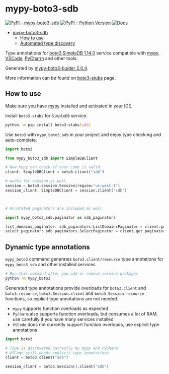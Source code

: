 # mypy-boto3-sdb

[![PyPI - mypy-boto3-sdb](https://img.shields.io/pypi/v/mypy-boto3-sdb.svg?color=blue)](https://pypi.org/project/mypy-boto3-sdb)
[![PyPI - Python Version](https://img.shields.io/pypi/pyversions/mypy-boto3-sdb.svg?color=blue)](https://pypi.org/project/mypy-boto3-sdb)
[![Docs](https://img.shields.io/readthedocs/mypy-boto3-builder.svg?color=blue)](https://mypy-boto3-builder.readthedocs.io/)

- [mypy-boto3-sdb](#mypy-boto3-sdb)
  - [How to use](#how-to-use)
  - [Automated type discovery](#automated-type-discovery)

Type annotations for
[boto3.SimpleDB 1.14.0](https://boto3.amazonaws.com/v1/documentation/api/1.14.0/reference/services/sdb.html#SimpleDB) service
compatible with [mypy](https://github.com/python/mypy), [VSCode](https://code.visualstudio.com/),
[PyCharm](https://www.jetbrains.com/pycharm/) and other tools.

Generated by [mypy-boto3-buider 2.0.4](https://github.com/vemel/mypy_boto3_builder).

More information can be found on [boto3-stubs](https://pypi.org/project/boto3-stubs/) page.

## How to use

Make sure you have [mypy](https://github.com/python/mypy) installed and activated in your IDE.

Install `boto3-stubs` for `SimpleDB` service.

```bash
python -m pip install boto3-stubs[sdb]
```

Use `boto3` with `mypy_boto3_sdb` in your project and enjoy type checking and auto-complete.

```python
import boto3

from mypy_boto3_sdb import SimpleDBClient

# Now mypy can check if your code is valid.
client: SimpleDBClient = boto3.client("sdb")

# works for session as well
session = boto3.session.Session(region="us-west-1")
session_client: SimpleDBClient = session.client("sdb")



# Annotated paginators are included as well

import mypy_boto3_sdb.paginator as sdb_paginators

list_domains_paginator: sdb_paginators.ListDomainsPaginator = client.get_paginator("list_domains")
select_paginator: sdb_paginators.SelectPaginator = client.get_paginator("select")
```

## Dynamic type annotations

`mypy_boto3` command generates `boto3.client/resource` type annotations for
`mypy_boto3_sdb` and other installed services.

```bash
# Run this command after you add or remove service packages
python -m mypy_boto3
```

Generated type annotations provide overloads for `boto3.client` and `boto3.resource`,
`boto3.Session.client` and `boto3.Session.resource` functions,
so explicit type annotations are not needed.

- `mypy` supports function overloads as expected
- `PyCharm` also supports function overloads, but consumes a lot of RAM, use carefully if you have many services installed
- `VSCode` does not currently support function overloads, use explicit type annotations

```python
import boto3

# Type is discovered correctly by mypy and PyCharm
# VSCode still needs explicit type annotations
client = boto3.client("sdb")

session_client = boto3.Session().client("sdb")
```